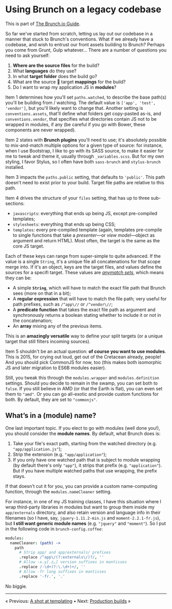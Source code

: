 # Using Brunch on a legacy codebase

This is part of [The Brunch.io Guide](README.md).

So far we've started from scratch, letting us lay out our codebase in a manner that stuck to Brunch's conventions.  What if we already have a codebase, and wish to entrust our front assets building to Brunch?  Perhaps you come from Grunt, Gulp whatever…  There are a number of questions you need to ask yourself:

  1. **Where are the source files** for the build?
  2. What **languages** do they use?
  3. In what **target folder** does the build go?
  4. What are the source &#2192; target **mappings** for the build?
  5. Do I want to wrap my application JS in **modules**?

Item 1 determines how you'll set `paths.watched`, to describe the base path(s) you'll be building from / watching.  The default value is `['app', 'test', 'vendor']`, but you'll likely want to change that.  Another setting is `conventions.assets`, that'll define what folders get copy-pasted as-is, and `conventions.vendor`, that specifies what directories contain JS not to be wrapped in modules, if any (be careful if you go with Bower, these components are never wrapped).

Item 2 states with **Brunch plugins** you'll need to use; it's absolutely possible to mix-and-match multiple options for a given type of source: for instance, when I use Bootstrap, I like to go with its SASS source, to make it easier for me to tweak and theme it, usually through `_variables.scss`.  But for my own styling, I favor Stylus, so I often have both `sass-brunch` and `stylus-brunch` installed.

Item 3 impacts the `paths.public` setting, that defaults to `'public'`.  This path doesn't need to exist prior to your build.  Target file paths are relative to this path.

Item 4 drives the structure of your `files` setting, that has up to three sub-sections:

  * `javascripts`: everything that ends up being JS, except pre-compiled templates;
  * `stylesheets`: everything that ends up being CSS;
  * `templates`: every pre-compiled template (again, templates pre-compile to single functions that take a *presenter*—or *view model*—object as argument and return HTML).  Most often, the target is the same as the core JS target.

Each of these keys can range from super-simple to quite advanced.  If the value is a single `String`, it's a unique file all concatenations for that scope merge into.  If it's an object, keys are the target files, and values define the sources for a specifi target.  These values are *[anymatch sets](https://github.com/es128/anymatch#anymatch-)*, which means they can be:

  * A simple **`String`**, which will have to match the exact file path that Brunch sees (more on that in a bit);
  * A **regular expression** that will have to match the file path; very useful for path prefixes, such as `/^app\//` or `/^vendor\//`;
  * A **predicate function** that takes the exact file path as argument and synchronously returns a boolean stating whether to include it or not in the concatenation;
  * An **array** mixing any of the previous items.

This is an **amazingly versatile** way to define your split targets (or a unique target that still filters incoming sources).

Item 5 shouldn't be an actual question: **of course you want to use modules**.  This is 2015, for crying out loud, get out of the Cretacean already, people!  And you should pick CommonJS for now, too (this makes both isomorphic JS and later migration to ES6B modules easier).

Still, you tweak this through the `modules.wrapper` and `modules.definition` settings.  Should you decide to remain in the swamp, you can set both to `false`.  If you still believe in AMD (or that the Earth is flat), you can even set them to `"amd"`.  Or you can go all-exotic and provide custom functions for both.  By default, they are set to `"commonjs"`.

## What’s in a (module) name?

One last important topic.  If you elect to go with modules (well done you!), you should consider the **module names**.  By default, what Brunch does is:

  1. Take your file's exact path, starting from the watched directory (e.g. `"app/application.js"`);
  2. Strip the extension (e.g. `"app/application"`);
  3. If you only have one watched path that is subject to module wrapping (by default there's only `"app"`), it strips that prefix (e.g. `"application"`).  But if you have multiple watched paths that use wrapping, the prefix stays.

If that doesn't cut it for you, you can provide a custom name-computing function, through the `modules.nameCleaner` setting.

For instance, in one of my JS training classes, I have this situation where I wrap third-party libraries in modules but want to group them inside my `app/externals` directory, and also retain version and language info in their filenames (so I have, say, `jquery-1.11.2-min.js` and `moment-2.2.1-fr.js`), but **I still want generic module names** (e.g. `"jquery"` and `"moment"`).  So I put in the following code in `brunch-config.coffee`:

```coffeescript
modules:
  nameCleaner: (path) ->
    path
      # Strip app/ and app/externals/ prefixes
      .replace /^app\/(?:externals\/)?/, ''
      # Allow -x.y[.z…] version suffixes in mantisses
      .replace /-\d+(?:\.\d+)+/, ''
      # Allow -fr lang suffixes in mantisses
      .replace '-fr.', '.'
```

No biggie.

----

« Previous: [A shot at templating](chapter6-a-shot-at-templating.md) • Next: [Production builds](chapter8-production-builds.md) »
